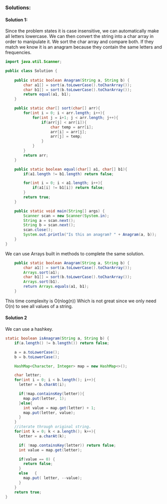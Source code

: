 ### Solutions:

#### Solution 1:

Since the problem states it is case insensitive, we can automatically make all letters lowercase. We can then convert the string into a char array in order to manipulate it. We sort the char array and compare both. If they match we know it is an anagram because they contain the same letters and frequencies.

```java
import java.util.Scanner;

public class Solution {
    
    public static boolean Anagram(String a, String b) {
        char a1[] = sort(a.toLowerCase().toCharArray());
        char b1[] = sort(b.toLowerCase().toCharArray());
        return equal(a1, b1);
    }

    public static char[] sort(char[] arr){
        for(int i = 0; i < arr.length; i++){
            for(int j = i+1; j < arr.length; j++){
                if(arr[j] < arr[i]){
                    char temp = arr[i];
                    arr[i] = arr[j];
                    arr[j] = temp;
                }
            }
        }
        return arr;
    }

    public static boolean equal(char[] a1, char[] b1){
        if(a1.length != b1.length) return false;

        for(int i = 0; i < a1.length; i++){
            if(a1[i] != b1[i]) return false;
        }
        return true;
    }

    public static void main(String[] args) {
        Scanner scan = new Scanner(System.in);
        String a = scan.next();
        String b = scan.next();
        scan.close();
        System.out.println("Is this an anagram? " + Anagram(a, b));
    }
}
```

We can use Arrays built in methods to complete the same solution.

```java
    public static boolean Anagram(String a, String b) {
        char a1[] = sort(a.toLowerCase().toCharArray());
        Arrays.sort(a1);
        char b1[] = sort(b.toLowerCase().toCharArray());
        Arrays.sort(b1).
        return Arrays.equals(a1, b1);
    }
```
This time complexity is O(nlog(n))
Which is not great since we only need O(n) to see all values of a string.


#### Solution 2

We can use a hashkey. 

```java
static boolean isAnagram(String a, String b) {
    if(a.length() != b.length()) return false;

    a = a.toLowerCase();
    b = b.toLowerCase();

    HashMap<Character, Integer> map = new HashMap<>();

    char letter;
    for(int i = 0; i < b.length(); i++){
      letter = b.charAt(i);

      if(!map.containsKey(letter)){
        map.put(letter, 1);
      }else{
        int value = map.get(letter) + 1;
        map.put(letter, value);
      }
    }
    //iterate through original string.
    for(int k = 0; k < a.length(); k++){
      letter = a.charAt(k);

      if( !map.containsKey(letter)) return false;
      int value = map.get(letter);

      if(value == 0) {
        return false;
      }
      else   {
        map.put( letter, --value);
      }
    }
    return true;
}
```